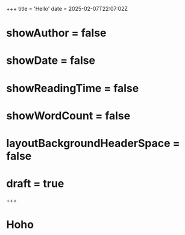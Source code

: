 +++
title = 'Hello'
date = 2025-02-07T22:07:02Z
# showAuthor = false
# showDate = false
# showReadingTime = false
# showWordCount = false
# layoutBackgroundHeaderSpace = false
# draft = true
+++


# Hoho
